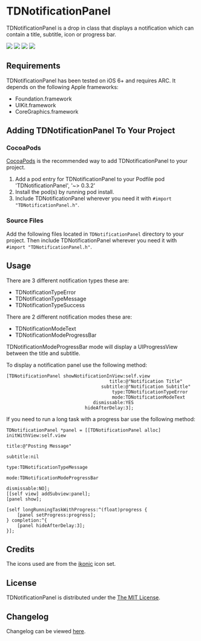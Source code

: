 # TDNotificationPanel
TDNotificationPanel is a drop in class that displays a notification which can contain a title, subtitle, icon or progress bar.

[![](http://www.tomdiggle.com/assets/images/tdnotificationpanel-error-thumb.jpg)](http://www.tomdiggle.com/assets/images/tdnotificationpanel-error.jpg)
[![](http://www.tomdiggle.com/assets/images/tdnotificationpanel-success-thumb.jpg)](http://www.tomdiggle.com/assets/images/tdnotificationpanel-success.jpg)
[![](http://www.tomdiggle.com/assets/images/tdnotificationpanel-message-thumb.jpg)](http://www.tomdiggle.com/assets/images/tdnotificationpanel-message.jpg)
[![](http://www.tomdiggle.com/assets/images/tdnotificationpanel-progressbar-thumb.jpg)](http://www.tomdiggle.com/assets/images/tdnotificationpanel-progressbar.jpg)

## Requirements
TDNotificationPanel has been tested on iOS 6+ and requires ARC. It depends on the following Apple frameworks:

- Foundation.framework
- UIKit.framework
- CoreGraphics.framework

## Adding TDNotificationPanel To Your Project

### CocoaPods
[CocoaPods](http://cocoapods.org/) is the recommended way to add TDNotificationPanel to your project.

1. Add a pod entry for TDNotificationPanel to your Podfile pod 'TDNotificationPanel', '~> 0.3.2'
2. Install the pod(s) by running pod install.
3. Include TDNotificationPanel wherever you need it with `#import "TDNotificationPanel.h"`.

### Source Files
Add the following files located in `TDNotificationPanel` directory to your project. Then include TDNotificationPanel wherever you need it with `#import "TDNotificationPanel.h"`.

## Usage
There are 3 different notification types these are:

- TDNotificationTypeError
- TDNotificationTypeMessage
- TDNotificationTypeSuccess

There are 2 different notification modes these are:

- TDNotificationModeText
- TDNotificationModeProgressBar


TDNotificationModeProgressBar mode will display a UIProgressView between the title and subtitle.

To display a notification panel use the following method:

```
[TDNotificationPanel showNotificationInView:self.view
                                      title:@"Notification Title"
                                   subtitle:@"Notification Subtitle"
                                       type:TDNotificationTypeError
                                       mode:TDNotificationModeText
                                dismissable:YES
                             hideAfterDelay:3];
```

If you need to run a long task with a progress bar use the following method:

```
TDNotificationPanel *panel = [[TDNotificationPanel alloc] initWithView:self.view
                                                                 title:@"Posting Message"
                                                              subtitle:nil
                                                                  type:TDNotificationTypeMessage
                                                                  mode:TDNotificationModeProgressBar
                                                           dismissable:NO];
[[self view] addSubview:panel];
[panel show];

[self longRunningTaskWithProgress:^(float)progress {
    [panel setProgress:progress];
} completion:^{
	[panel hideAfterDelay:3];
}];

```

## Credits
The icons used are from the [ikonic](http://radesign.in/ikonic-150-vector-icons-25-free/) icon set.

## License

TDNotificationPanel is distributed under the [The MIT License](https://github.com/tomdiggle/tdnotificationpanel/blob/master/LICENSE).

## Changelog
Changelog can be viewed [here](https://github.com/tomdiggle/tdnotificationpanel/blob/master/Changelog.markdown).

